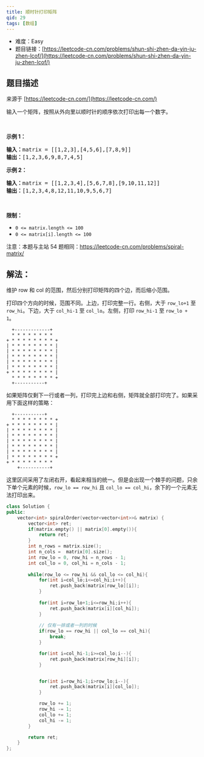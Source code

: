 ```yaml
---
title: 顺时针打印矩阵
qid: 29
tags: [数组]
---
```



- 难度：Easy
- 题目链接：[https://leetcode-cn.com/problems/shun-shi-zhen-da-yin-ju-zhen-lcof/](https://leetcode-cn.com/problems/shun-shi-zhen-da-yin-ju-zhen-lcof/)


## 题目描述

来源于 [https://leetcode-cn.com/](https://leetcode-cn.com/)

<p>输入一个矩阵，按照从外向里以顺时针的顺序依次打印出每一个数字。</p>

<p>&nbsp;</p>

<p><strong>示例 1：</strong></p>

<pre><strong>输入：</strong>matrix = [[1,2,3],[4,5,6],[7,8,9]]
<strong>输出：</strong>[1,2,3,6,9,8,7,4,5]
</pre>

<p><strong>示例 2：</strong></p>

<pre><strong>输入：</strong>matrix =&nbsp;[[1,2,3,4],[5,6,7,8],[9,10,11,12]]
<strong>输出：</strong>[1,2,3,4,8,12,11,10,9,5,6,7]
</pre>

<p>&nbsp;</p>

<p><strong>限制：</strong></p>

<ul>
	<li><code>0 &lt;= matrix.length &lt;= 100</code></li>
	<li><code>0 &lt;= matrix[i].length&nbsp;&lt;= 100</code></li>
</ul>

<p>注意：本题与主站 54 题相同：<a href="https://leetcode-cn.com/problems/spiral-matrix/">https://leetcode-cn.com/problems/spiral-matrix/</a></p>


## 解法：

维护 row 和 col 的范围，然后分别打印矩阵的四个边，而后缩小范围。

打印四个方向的时候，范围不同。上边，打印完整一行。右侧，大于 `row_lo+1` 至 `row_hi`。下边，大于 `col_hi-1` 至 `col_lo`。左侧，打印 `row_hi-1` 至 `row_lo + 1`。

```
  +-------------+
  * * * * * * * * 
+ * * * * * * * * +
| * * * * * * * * |
| * * * * * * * * |
| * * * * * * * * |
| * * * * * * * * |
| * * * * * * * * |
+ * * * * * * * * |
  * * * * * * * * +
  +-----------+
```

如果矩阵仅剩下一行或者一列，打印完上边和右侧，矩阵就全部打印完了。如果采用下面这样的策略：

```
  +-----------+
  * * * * * * * * +
+ * * * * * * * * |
| * * * * * * * * |
| * * * * * * * * |
| * * * * * * * * |
| * * * * * * * * |
| * * * * * * * * |
| * * * * * * * * +
+ * * * * * * * * 
    +-----------+
```

这里区间采用了左闭右开，看起来相当的统一。但是会出现一个棘手的问题，只余下单个元素的时候，`row_lo == row_hi` 且 `col_lo == col_hi`，余下的一个元素无法打印出来。


```c++
class Solution {
public:
    vector<int> spiralOrder(vector<vector<int>>& matrix) {
        vector<int> ret;
        if(matrix.empty() || matrix[0].empty()){
            return ret;
        }
        int n_rows = matrix.size();
        int n_cols =  matrix[0].size();
        int row_lo = 0, row_hi = n_rows - 1;
        int col_lo = 0, col_hi = n_cols - 1;
        
        while(row_lo <= row_hi && col_lo <= col_hi){
            for(int i=col_lo;i<=col_hi;i++){
                ret.push_back(matrix[row_lo][i]);
            }
            
            for(int i=row_lo+1;i<=row_hi;i++){
                ret.push_back(matrix[i][col_hi]);
            }
            
			// 仅有一排或者一列的时候
            if(row_lo == row_hi || col_lo == col_hi){
                break;
            }

            for(int i=col_hi-1;i>=col_lo;i--){
                ret.push_back(matrix[row_hi][i]);
            }


            for(int i=row_hi-1;i>row_lo;i--){
                ret.push_back(matrix[i][col_lo]);
            }

            row_lo += 1;
            row_hi -= 1;
            col_lo += 1;
            col_hi -= 1;
        }

        return ret;
    }
};
```